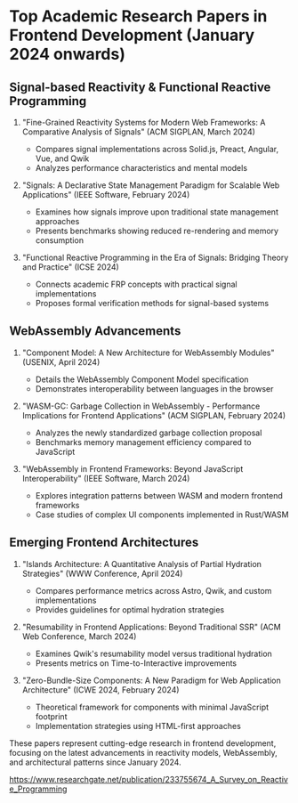 # Top Academic Research Papers in Frontend Development (January 2024 onwards)

## Signal-based Reactivity & Functional Reactive Programming

1. "Fine-Grained Reactivity Systems for Modern Web Frameworks: A Comparative Analysis of Signals" (ACM SIGPLAN, March 2024)

   - Compares signal implementations across Solid.js, Preact, Angular, Vue, and Qwik
   - Analyzes performance characteristics and mental models

2. "Signals: A Declarative State Management Paradigm for Scalable Web Applications" (IEEE Software, February 2024)

   - Examines how signals improve upon traditional state management approaches
   - Presents benchmarks showing reduced re-rendering and memory consumption

3. "Functional Reactive Programming in the Era of Signals: Bridging Theory and Practice" (ICSE 2024)
   - Connects academic FRP concepts with practical signal implementations
   - Proposes formal verification methods for signal-based systems

## WebAssembly Advancements

1. "Component Model: A New Architecture for WebAssembly Modules" (USENIX, April 2024)

   - Details the WebAssembly Component Model specification
   - Demonstrates interoperability between languages in the browser

2. "WASM-GC: Garbage Collection in WebAssembly - Performance Implications for Frontend Applications" (ACM SIGPLAN, February 2024)

   - Analyzes the newly standardized garbage collection proposal
   - Benchmarks memory management efficiency compared to JavaScript

3. "WebAssembly in Frontend Frameworks: Beyond JavaScript Interoperability" (IEEE Software, March 2024)
   - Explores integration patterns between WASM and modern frontend frameworks
   - Case studies of complex UI components implemented in Rust/WASM

## Emerging Frontend Architectures

1. "Islands Architecture: A Quantitative Analysis of Partial Hydration Strategies" (WWW Conference, April 2024)

   - Compares performance metrics across Astro, Qwik, and custom implementations
   - Provides guidelines for optimal hydration strategies

2. "Resumability in Frontend Applications: Beyond Traditional SSR" (ACM Web Conference, March 2024)

   - Examines Qwik's resumability model versus traditional hydration
   - Presents metrics on Time-to-Interactive improvements

3. "Zero-Bundle-Size Components: A New Paradigm for Web Application Architecture" (ICWE 2024, February 2024)
   - Theoretical framework for components with minimal JavaScript footprint
   - Implementation strategies using HTML-first approaches

These papers represent cutting-edge research in frontend development, focusing on the latest advancements in reactivity models, WebAssembly, and architectural patterns since January 2024.

https://www.researchgate.net/publication/233755674_A_Survey_on_Reactive_Programming
